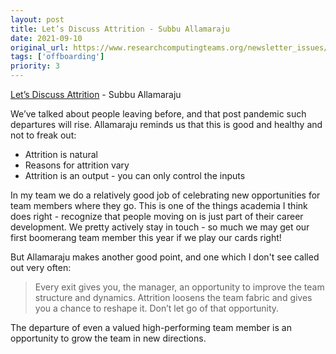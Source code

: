 ```yaml
---
layout: post
title: Let’s Discuss Attrition - Subbu Allamaraju
date: 2021-09-10
original_url: https://www.researchcomputingteams.org/newsletter_issues/0091
tags: ['offboarding']
priority: 3
---
```


<!-- markdownlint-disable MD033 -->
<!-- markdownlint-disable MD041 -->
<!-- markdownlint-disable MD049 -->

[Let’s Discuss Attrition](https://m.subbu.org/lets-discuss-attrition-c20a78f5f683) - Subbu Allamaraju

We’ve talked about people leaving before, and that post pandemic such departures will rise. Allamaraju reminds us that this is good and healthy and not to freak out:

-   Attrition is natural
-   Reasons for attrition vary
-   Attrition is an output - you can only control the inputs

In my team we do a relatively good job of celebrating new opportunities for team members where they go. This is one of the things academia I think does right - recognize that people moving on is just part of their career development. We pretty actively stay in touch - so much we may get our first boomerang team member this year if we play our cards right!

But Allamaraju makes another good point, and one which I don't see called out very often:

> Every exit gives you, the manager, an opportunity to improve the team structure and dynamics. Attrition loosens the team fabric and gives you a chance to reshape it. Don’t let go of that opportunity.

The departure of even a valued high-performing team member is an opportunity to grow the team in new directions.
